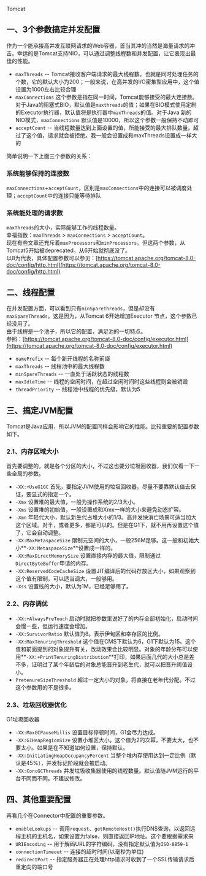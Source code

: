 Tomcat
<a name="EPmvh"></a>
## 一、3个参数搞定并发配置
作为一个能承接高并发互联网请求的Web容器，首当其冲的当然是海量请求的冲击。幸运的是Tomcat支持NIO，可以通过调整线程数和并发配置，让它表现出最佳的性能。

- `maxThreads`  -- Tomcat接收客户端请求的最大线程数，也就是同时处理任务的个数，它的默认大小为200；一般来说，在高并发的I/O密集型应用中，这个值设置为1000左右比较合理
- `maxConnections` 这个参数是指在同一时间，Tomcat能够接受的最大连接数。对于Java的阻塞式BIO，默认值是`maxthreads`的值；如果在BIO模式使用定制的Executor执行器，默认值将是执行器中`maxThreads`的值。对于Java 新的NIO模式，`maxConnections` 默认值是10000，所以这个参数一般保持不动即可
- `acceptCount`  -- 当线程数量达到上面设置的值，所能接受的最大排队数量。超过了这个值，请求就会被拒绝。我一般会设置成和maxThreads设置成一样大的

简单说明一下上面三个参数的关系：
<a name="njuoE"></a>
### 系统能够保持的连接数
`maxConnections`+`acceptCount`，区别是`maxConnections`中的连接可以被调度处理；`acceptCount`中的连接只能等待排队
<a name="yinlm"></a>
### 系统能处理的请求数
`maxThreads`的大小，实际能够工作的线程数量。<br />幸福指数：`maxThreads` > `maxConnections` > `acceptCount`。<br />现在有些文章还充斥着`maxProcessors`和`minProcessors`。但这两个参数，从Tomcat5开始被deprecated，从6开始就彻底没了。<br />以8为代表，具体配置参数可以参见：[https://tomcat.apache.org/tomcat-8.0-doc/config/http.html](https://tomcat.apache.org/tomcat-8.0-doc/config/http.html)
<a name="oRuUV"></a>
## 二、线程配置
在并发配置方面，可以看到只有`minSpareThreads`，但是却没有`maxSpareThreads`。这是因为，从Tomcat 6开始增加Executor 节点，这个参数已经没用了。<br />由于线程是一个池子，所以它的配置，满足池的一切特点。<br />参照：[https://tomcat.apache.org/tomcat-8.0-doc/config/executor.html](https://tomcat.apache.org/tomcat-8.0-doc/config/executor.html)

- `namePrefix`  -- 每个新开线程的名称前缀
- `maxThreads`  -- 线程池中的最大线程数
- `minSpareThreads`  --  一直处于活跃状态的线程数
- `maxIdleTime`  -- 线程的空闲时间，在超过空闲时间时这些线程则会被销毁
- `threadPriority`  -- 线程池中线程的优先级，默认为5
<a name="aKwxj"></a>
## 三、搞定JVM配置
Tomcat是Java应用，所以JVM的配置同样会影响它的性能。比较重要的配置参数如下。
<a name="cfpCq"></a>
### 2.1、内存区域大小
首先要调整的，就是各个分区的大小，不过这也要分垃圾回收器，我们仅看一下一些全局的参数。

- `-XX:+UseG1GC` 首先，要指定JVM使用的垃圾回收器。尽量不要靠默认值去保证，要显式的指定一个。
- `-Xmx`  设置堆的最大值，一般为操作系统的2/3大小。
- `-Xms` 设置堆的初始值，一般设置成和Xmx一样的大小来避免动态扩容。
- `-Xmn` 年轻代大小，默认新生代占堆大小的1/3。高并发快消亡场景可适当加大这个区域。对半，或者更多，都是可以的。但是在G1下，就不用再设置这个值了，它会自动调整。
- `-XX:MaxMetaspaceSize` 限制元空间的大小，一般256M足够。这一般和初始大小**`-XX:MetaspaceSize`**设置成一样的。
- `-XX:MaxDirectMemorySize` 设置直接内存的最大值，限制通过`DirectByteBuffer`申请的内存。
- `-XX:ReservedCodeCacheSize` 设置JIT编译后的代码存放区大小，如果观察到这个值有限制，可以适当调大，一般够用。
- `-Xss` 设置栈的大小，默认为1M，已经足够用了。
<a name="bzQhX"></a>
### 2.2、内存调优

- `-XX:+AlwaysPreTouch`  启动时就把参数里说好了的内存全部初始化，启动时间会慢一些，但运行速度会增加。
- `-XX:SurvivorRatio` 默认值为8。表示伊甸区和幸存区的比例。
- `-XX:MaxTenuringThreshold` 这个值在CMS下默认为6，G1下默认为15。这个值和前面提到的对象提升有关，改动效果会比较明显。对象的年龄分布可以使用**`-XX:+PrintTenuringDistribution`**打印，如果后面几代的大小总是差不多，证明过了某个年龄后的对象总能晋升到老生代，就可以把晋升阈值设小。
- `PretenureSizeThreshold`  超过一定大小的对象，将直接在老年代分配。不过这个参数用的不是很多。
<a name="DEj8L"></a>
### 2.3、垃圾回收器优化
G1垃圾回收器

- `-XX:MaxGCPauseMillis` 设置目标停顿时间，G1会尽力达成。
- `-XX:G1HeapRegionSize` 设置小堆区大小。这个值为2的次幂，不要太大，也不要太小。如果是在不知道如何设置，保持默认。
- `-XX:InitiatingHeapOccupancyPercent` 当整个堆内存使用达到一定比例（默认是45%），并发标记阶段就会被启动。
- `-XX:ConcGCThreads` 并发垃圾收集器使用的线程数量。默认值随JVM运行的平台不同而不同。不建议修改。
<a name="Pdyfz"></a>
## 四、其他重要配置
再看几个在Connector中配置的重要参数。

- `enableLookups` -- 调用`request`、`getRemoteHost()`执行DNS查询，以返回远程主机的主机名，如果设置为false，则直接返回IP地址。这个要根据需求来
- `URIEncoding`  -- 用于解码URL的字符编码，没有指定默认值为`ISO-8859-1`
- `connectionTimeout`  -- 连接的超时时间(以毫秒为单位)
- `redirectPort` -- 指定服务器正在处理http请求时收到了一个SSL传输请求后重定向的端口号
